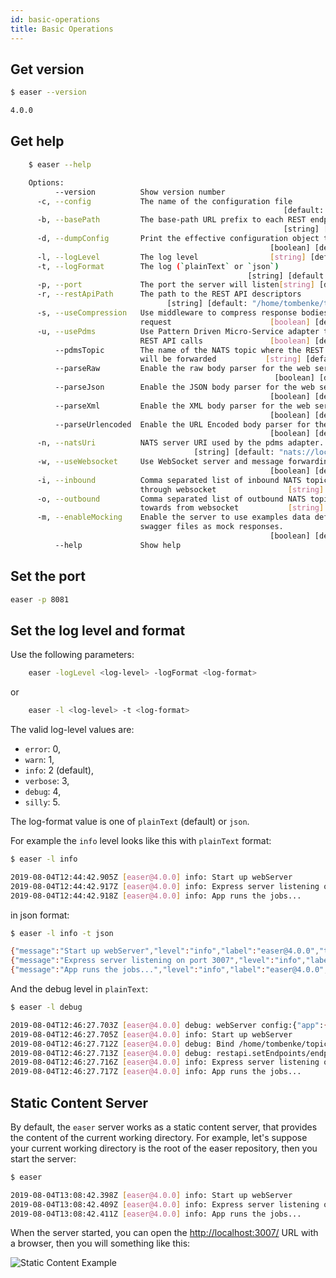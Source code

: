 ```yaml
---
id: basic-operations
title: Basic Operations
---
```


## Get version

```bash
$ easer --version

4.0.0
```


## Get help

```bash
    $ easer --help

    Options:
          --version          Show version number                           [boolean]
      -c, --config           The name of the configuration file
                                                             [default: "config.yml"]
      -b, --basePath         The base-path URL prefix to each REST endpoints
                                                             [string] [default: "/"]
      -d, --dumpConfig       Print the effective configuration object to the console
                                                          [boolean] [default: false]
      -l, --logLevel         The log level                [string] [default: "info"]
      -t, --logFormat        The log (`plainText` or `json`)
                                                     [string] [default: "plainText"]
      -p, --port             The port the server will listen[string] [default: 3007]
      -r, --restApiPath      The path to the REST API descriptors
                                   [string] [default: "/home/tombenke/topics/easer"]
      -s, --useCompression   Use middleware to compress response bodies for all
                             request                      [boolean] [default: false]
      -u, --usePdms          Use Pattern Driven Micro-Service adapter to forward
                             REST API calls               [boolean] [default: false]
          --pdmsTopic        The name of the NATS topic where the REST API calls
                             will be forwarded           [string] [default: "easer"]
          --parseRaw         Enable the raw body parser for the web server.
                                                           [boolean] [default: true]
          --parseJson        Enable the JSON body parser for the web server.
                                                          [boolean] [default: false]
          --parseXml         Enable the XML body parser for the web server.
                                                          [boolean] [default: false]
          --parseUrlencoded  Enable the URL Encoded body parser for the web server.
                                                          [boolean] [default: false]
      -n, --natsUri          NATS server URI used by the pdms adapter.
                                         [string] [default: "nats://localhost:4222"]
      -w, --useWebsocket     Use WebSocket server and message forwarding gateway
                                                          [boolean] [default: false]
      -i, --inbound          Comma separated list of inbound NATS topics to forward
                             through websocket                [string] [default: ""]
      -o, --outbound         Comma separated list of outbound NATS topics to forward
                             towards from websocket           [string] [default: ""]
      -m, --enableMocking    Enable the server to use examples data defined in
                             swagger files as mock responses.
                                                          [boolean] [default: false]
          --help             Show help                                     [boolean]
```

## Set the port

```bash
easer -p 8081
```

## Set the log level and format

Use the following parameters:

```bash
    easer -logLevel <log-level> -logFormat <log-format>
```

or

```bash
    easer -l <log-level> -t <log-format>
```

The valid log-level values are:
- `error`: 0,
- `warn`: 1,
- `info`: 2 (default),
- `verbose`: 3,
- `debug`: 4,
- `silly`: 5.

The log-format value is one of `plainText` (default) or `json`.

For example the `info` level looks like this with `plainText` format:

```bash
$ easer -l info

2019-08-04T12:44:42.905Z [easer@4.0.0] info: Start up webServer
2019-08-04T12:44:42.917Z [easer@4.0.0] info: Express server listening on port 3007
2019-08-04T12:44:42.918Z [easer@4.0.0] info: App runs the jobs...
```

in json format:

```bash
$ easer -l info -t json

{"message":"Start up webServer","level":"info","label":"easer@4.0.0","timestamp":"2019-08-04T12:45:28.789Z"}
{"message":"Express server listening on port 3007","level":"info","label":"easer@4.0.0","timestamp":"2019-08-04T12:45:28.801Z"}
{"message":"App runs the jobs...","level":"info","label":"easer@4.0.0","timestamp":"2019-08-04T12:45:28.802Z"}
```

And the debug level in `plainText`:

```bash
$ easer -l debug

2019-08-04T12:46:27.703Z [easer@4.0.0] debug: webServer config:{"app":{"name":"easer","version":"4.0.0"},"NODE_ENV":"development","webServer":{"logBlackList":[],"port":3007,"useCompression":false,"useResponseTime":false,"usePdms":false,"pdmsTopic":"easer","middlewares":{"preRouting":[],"postRouting":[]},"restApiPath":{"swagger":"2.0","info":{"title":"An API that provides the current directory as static content","version":"1.0"},"paths":{"/":{"get":{"x-static":{"contentPath":"/home/tombenke/topics/easer-tutorial","config":{"dotfiles":"allow","index":true}},"responses":{"200":{"description":"OK"}}}}}},"staticContentBasePath":"/home/tombenke/topics/easer-tutorial","ignoreApiOperationIds":true,"enableMocking":false,"basePath":"/","oasConfig":{"parse":{"yaml":{"allowEmpty":false},"resolve":{"file":true}}}},"pdms":{"natsUri":"nats://demo.nats.io:4222","timeout":2000},"wsServer":{"forwarderEvent":"message","forwardTopics":false},"wsPdmsGw":{"topics":{"inbound":[],"outbound":[]}},"configFileName":"config.yml","useWebsocket":false,"logger":{"level":"debug","transports":{"console":{"format":"plainText"}}},"installDir":"/home/tombenke/topics/easer-tutorial","dumpConfig":false}
2019-08-04T12:46:27.705Z [easer@4.0.0] info: Start up webServer
2019-08-04T12:46:27.712Z [easer@4.0.0] debug: Bind /home/tombenke/topics/easer-tutorial to / as static content service
2019-08-04T12:46:27.713Z [easer@4.0.0] debug: restapi.setEndpoints/endpointMap []
2019-08-04T12:46:27.716Z [easer@4.0.0] info: Express server listening on port 3007
2019-08-04T12:46:27.717Z [easer@4.0.0] info: App runs the jobs...
```

## Static Content Server

By default, the `easer` server works as a static content server, that provides the content of the current working directory.
For example, let's suppose your current working directory is the root of the easer repository, then you start the server:

```bash
$ easer

2019-08-04T13:08:42.398Z [easer@4.0.0] info: Start up webServer
2019-08-04T13:08:42.409Z [easer@4.0.0] info: Express server listening on port 3007
2019-08-04T13:08:42.411Z [easer@4.0.0] info: App runs the jobs...
```

When the server started, you can open the [http://localhost:3007/](http://localhost:3007/) URL with a browser, then you will something like this:

![Static Content Example](/easer/img/static-content-example.png)

